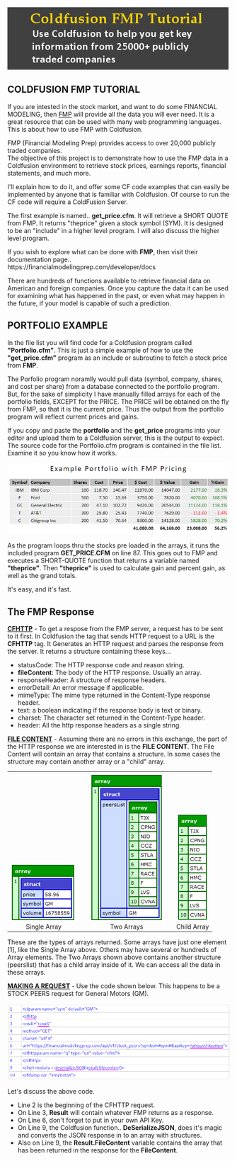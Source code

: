 <img src="/images/tutorial.png">
<p> 
<h2>COLDFUSION FMP TUTORIAL</h2>
<p>
If you are intested in the stock market, and want to do some FINANCIAL MODELING, then <a href="https://financialmodelingprep.com/developer/docs" target=:_blank">
  FMP</a> will provide all the data you will ever need. It is a great resource that can be used with many web programming languages.  This is about how to use FMP with Coldfusion.
<p>
FMP (Financial Modeling Prep) provides access to over 20,000 publicly traded companies.<br>
The objective of this project is to demonstrate how to use the FMP data in a Coldfusion environment to retrieve stock prices, earnings reports, financial statements, and much more.
<p>
I'll explain how to do it, and offer some CF code examples that can easily be implemented by anyone that is familiar with Coldfusion.  Of course to run the CF code will require a ColdFusion Server.
<p>
  The first example is named.. <b>get_price.cfm</b>.  It will retrieve a SHORT QUOTE from FMP.  It returns "theprice" given a stock symbol (SYM).  It is designed to be an "include" in a higher level program.  I will also discuss the higher level program.
<p>
If you wish to explore what can be done with <b>FMP</b>, then visit their documentation page..
<br>  
https://financialmodelingprep.com/developer/docs
<p>
There are hundreds of functions available to retrieve financial data on American and foreign companies.  Once you capture the data it can be used for examining what has happened in the past, or even what may happen in the future, if your model is capable of such a prediction.
<p>
  <h2>PORTFOLIO EXAMPLE</h2>
<p>
In the file list you will find code for a Coldfusion program called <b>"Portfolio.cfm"</b>.  This is just a simple example of how to use the <b>"get_price.cfm"</b> program as an include or subroutine to fetch a stock price from <b>FMP</b>.
<p>
The Porfolio program noramlly would pull data (symbol, company, shares, and cost per share) from a database connected to the portfolio program.  But, for the sake of simplicity I have manually filled arrays for each of the portfolio fields, EXCEPT for the PRICE.  The PRICE will be obtained on the fly from FMP, so that it is the current price.  Thus the output from the portfolio program will reflect current prices and gains.
<p>
  If you copy and paste the <b>portfolio</b> and the <b>get_price</b> programs into your editor and upload them to a Coldfusion server, this is the output to expect.  The source code for the Portfolio.cfm program is contained in the file list. Examine it so you know how it works.
<p>
<img src="/images/theportfolio.png" width="600">
<p>
As the program loops thru the stocks pre loaded in the arrays, it runs the included program <b>GET_PRICE.CFM</B> on line 87.  This goes out to FMP and executes a SHORT-QUOTE function that returns a variable named <b>"theprice"</b>.  Then <b>"theprice"</b> is used to calculate gain and percent gain, as well as the grand totals.
<p>
It's easy, and it's fast.
<p>
<h2>The FMP Response</h2>
<p>
<b><u>CFHTTP</u></b> - To get a respose from the FMP server, a request has to be sent to it first.  In Coldfusion the tag that sends HTTP request to a URL is the <b>CFHTTP</b> tag.
It Generates an HTTP request and parses the response from the server.  It returns a structure containing these keys...
<ul>
<li> statusCode: The HTTP response code and reason string.
  <li> <b>fileContent</b>: The body of the HTTP response. Usually an array.
<li> responseHeader: A structure of response headers.
<li> errorDetail: An error message if applicable.
<li> mimeType: The mime type returned in the Content-Type response header.
<li> text: a boolean indicating if the response body is text or binary.
<li> charset: The character set returned in the Content-Type header.
<li> header: All the http response headers as a single string.
</ul>
<p>
<b><u>FILE CONTENT</u></b> - Assuming there are no errors in this exchange, the part of the HTTP response we are interested in is the <b>FILE CONTENT</b>.  The File Content will contain an array that contains a structure.  In some cases the structure may contain another array or a "child" array.
<p>
<table cellspacing="50"><tr>
  <td valign="bottom" align="center"><img src="/images/one-array.png"><br>Single Array</td>
  <td> </td>
  <td valign="bottom" align="center"><img src="/images/twoarray.png"><br>Two Arrays</td>
  <td> </td>
  <td valign="bottom" align="center"><img src="/images/childarray.png"><br>Child Array</td>
  </tr></table>
<p>
These are the types of arrays returned.  Some arrays have just one element [1], like the Single Array above. Others may have several or hundreds of Array elements.
The Two Arrays shown above contains another structure (peerslist) that has a child array inside of it.  We can access all the data in these arrays.
<p>
<b><u>MAKING A REQUEST</u></b> - Use the code shown below.  This happens to be a STOCK PEERS request for General Motors (GM).
<p>
<img src="/images/request.png" width="600">
<p>
Let's discuss the above code.
<ul>
<li> Line 2 is the beginning of the CFHTTP request.
<li> On Line 3, <b>Result</b> will contain whatever FMP returns as a response.
<li> On Line 6, don't forget to put in your own API Key.
<li> On Line 9, the Coldfusion function.. <b>DeSerializeJSON</b>, does it's magic and converts the JSON response in to an array with structures.
<li> Also on Line 9, the <b>Result.FileContent</b> variable contains the array that has been returned in the response for the <b>FileContent</b>.
</ul>
<p>  
 

  
